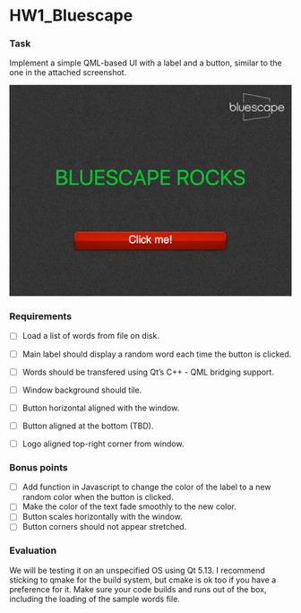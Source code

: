 # HW1_Bluescape

### Task

Implement a simple QML-based UI with a label and a button, similar to the one in the attached screenshot.

![Expected Result](https://github.com/pauligb/HW1_Bluescape/blob/master/expected.png)

### Requirements

- [ ] Load a list of words from file on disk.
- [ ] Main label should display a random word each time the button is clicked.
- [ ] Words should be transfered using Qt’s C++ - QML bridging support.
- [ ] Window background should tile.
- [ ] Button horizontal aligned with the window.
- [ ] Button aligned at the bottom (TBD).
- [ ] Logo aligned top-right corner from window.


### Bonus points

- [ ] Add function in Javascript to change the color of the label to a new random color when the button is clicked.
- [ ] Make the color of the text fade smoothly to the new color.
- [ ] Button scales horizontally with the window.
- [ ] Button corners should not appear stretched.

### Evaluation

We will be testing it on an unspecified OS using Qt 5.13.
I recommend sticking to qmake for the build system, but cmake is ok too if you have a preference for it.
Make sure your code builds and runs out of the box, including the loading of the sample words file.